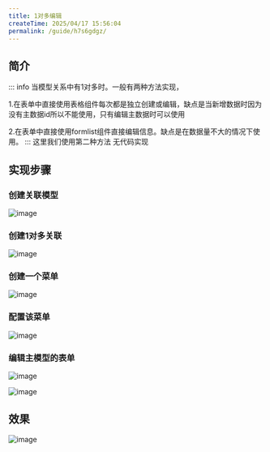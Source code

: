 ```yaml
---
title: 1对多编辑
createTime: 2025/04/17 15:56:04
permalink: /guide/h7s6gdgz/
---
```

## 简介

::: info 当模型关系中有1对多时。一般有两种方法实现，

1.在表单中直接使用表格组件每次都是独立创建或编辑，缺点是当新增数据时因为没有主数据id所以不能使用，只有编辑主数据时可以使用

2.在表单中直接使用formlist组件直接编辑信息。缺点是在数据量不大的情况下使用。
:::
这里我们使用第二种方法 无代码实现

## 实现步骤

### 创建关联模型

![image](https://echoyl.com/storage/images/202409/YWhSywfG4KXyTBIjybS0s5kA1qzfhnpay75Sl3pG.png)

### 创建1对多关联

![image](https://echoyl.com/storage/images/202409/TaHu8RcPHtLlZinL9mYoyiSWz57f6emKkQELRhAE.png)

### 创建一个菜单

![image](https://echoyl.com/storage/images/202409/TC5TgVYTATRorhn5OhKUiSPjKqjl4owaUWgM0oVb.png)

### 配置该菜单

![image](https://echoyl.com/storage/images/202409/GLVoKNbxlmbX1zfP01NavX3NG3Ipl3ZEPNFieDAB.png)

### 编辑主模型的表单

![image](https://echoyl.com/storage/images/202409/Gmfm1irGO0uOWPSrtFCCBivgwdN5oIBeK8jie7rS.png)

![image](https://echoyl.com/storage/images/202409/lmN4ebfRNqhklBvpVwTuI88J8Xcdv6nHNFVWkX2p.png)

## 效果

![image](https://echoyl.com/storage/images/202409/1dodcg8ODhsZguFmURdMVeEOKGdjO01x1RXjf1ZA.png)